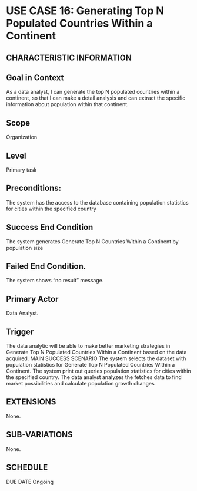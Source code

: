 # USE CASE 16: Generating Top N Populated Countries Within a Continent
## CHARACTERISTIC INFORMATION
## Goal in Context
As a data analyst, I can generate the top N populated countries within a continent, so that I can make a detail analysis and can extract the specific information about population within that continent.
## Scope
Organization
## Level
Primary task
## Preconditions:
The system has the access to the database containing population statistics for cities within the specified country
## Success End Condition
The system generates Generate Top N Countries Within a Continent by population size
## Failed End Condition.
The system shows “no result” message.
## Primary Actor
Data Analyst.
## Trigger
The data analytic will be able to make better marketing strategies in Generate Top N Populated Countries Within a Continent based on the data acquired.
MAIN SUCCESS SCENARIO
The system selects the dataset with population statistics for Generate Top N Populated Countries Within a Continent.
The system print out queries population statistics for cities within the specified country.
The data analyst analyzes the fetches data to find market possibilities and calculate population growth changes
## EXTENSIONS
None.
## SUB-VARIATIONS
None.
## SCHEDULE
DUE DATE
Ongoing